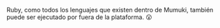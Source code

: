 Ruby, como todos los lenguajes que existen dentro de Mumuki, también puede ser ejecutado por fuera de la plataforma. :open_mouth: